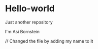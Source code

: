 # Hello-world
Just another repository

I'm Asi Bornstein

// Changed the file by adding my name to it
